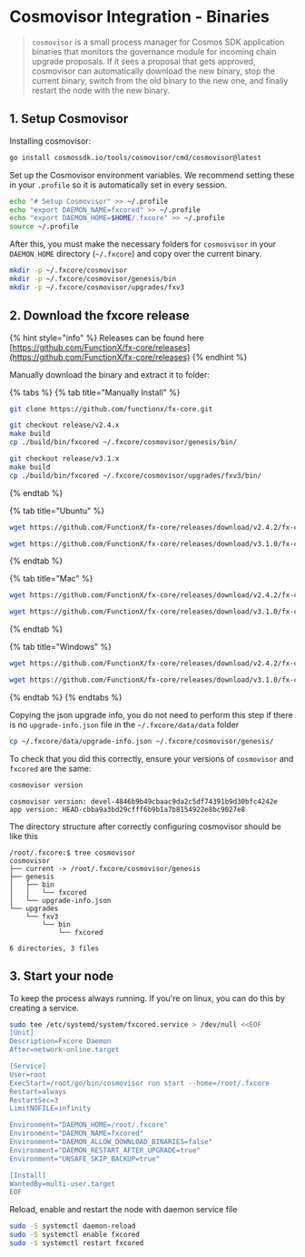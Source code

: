 # Cosmovisor Integration - Binaries

> `cosmovisor` is a small process manager for Cosmos SDK application binaries that monitors the governance module for incoming chain upgrade proposals. If it sees a proposal that gets approved, cosmovisor can automatically download the new binary, stop the current binary, switch from the old binary to the new one, and finally restart the node with the new binary.

## 1. Setup Cosmovisor

Installing cosmovisor:

```sh
go install cosmossdk.io/tools/cosmovisor/cmd/cosmovisor@latest
```

Set up the Cosmovisor environment variables. We recommend setting these in your `.profile` so it is automatically set in every session.

```sh
echo "# Setup Cosmovisor" >> ~/.profile
echo "export DAEMON_NAME=fxcored" >> ~/.profile
echo "export DAEMON_HOME=$HOME/.fxcore" >> ~/.profile
source ~/.profile
```

After this, you must make the necessary folders for `cosmosvisor` in your `DAEMON_HOME` directory (`~/.fxcore`) and copy over the current binary.

```sh
mkdir -p ~/.fxcore/cosmovisor
mkdir -p ~/.fxcore/cosmovisor/genesis/bin
mkdir -p ~/.fxcore/cosmovisor/upgrades/fxv3
```

## 2. Download the fxcore release

{% hint style="info" %}
Releases can be found here [https://github.com/FunctionX/fx-core/releases](https://github.com/FunctionX/fx-core/releases)
{% endhint %}

Manually download the binary and extract it to folder:

{% tabs %}
{% tab title="Manually Install" %}
```sh
git clone https://github.com/functionx/fx-core.git
```

```sh
git checkout release/v2.4.x
make build
cp ./build/bin/fxcored ~/.fxcore/cosmovisor/genesis/bin/
```

```sh
git checkout release/v3.1.x
make build
cp ./build/bin/fxcored ~/.fxcore/cosmovisor/upgrades/fxv3/bin/
```
{% endtab %}

{% tab title="Ubuntu" %}
```sh
wget https://github.com/FunctionX/fx-core/releases/download/v2.4.2/fx-core_2.4.2_Linux_x86_64.tar.gz && tar -xvf fx-core_2.4.2_Linux_x86_64.tar.gz -C ~/.fxcore/cosmovisor/genesis/
```

```sh
wget https://github.com/FunctionX/fx-core/releases/download/v3.1.0/fx-core_3.1.0_Linux_x86_64.tar.gz && tar -xvf fx-core_3.1.0_Linux_x86_64.tar.gz -C ~/.fxcore/cosmovisor/upgrades/fxv3/
```
{% endtab %}

{% tab title="Mac" %}
```sh
wget https://github.com/FunctionX/fx-core/releases/download/v2.4.2/fx-core_2.4.2_Darwin_x86_64.tar.gz && tar -xvf fx-core_2.4.2_Darwin_x86_64.tar.gz -C ~/.fxcore/cosmovisor/genesis/
```

```sh
wget https://github.com/FunctionX/fx-core/releases/download/v3.1.0/fx-core_3.1.0_Darwin_x86_64.tar.gz && tar -xvf fx-core_3.1.0_Darwin_x86_64.tar.gz -C ~/.fxcore/cosmovisor/upgrades/fxv3/
```
{% endtab %}

{% tab title="Windows" %}
```sh
wget https://github.com/FunctionX/fx-core/releases/download/v2.4.2/fx-core_2.4.2_Windows_x86_64.zip && tar -xvf fx-core_2.4.2_Windows_x86_64.zip -C ~/.fxcore/cosmovisor/genesis/
```

```sh
wget https://github.com/FunctionX/fx-core/releases/download/v3.1.0/fx-core_3.1.0_Windows_x86_64.zip && tar -xvf fx-core_3.1.0_Windows_x86_64.zip -C ~/.fxcore/cosmovisor/upgrades/fxv3/
```
{% endtab %}
{% endtabs %}

Copying the json upgrade info, you do not need to perform this step if there is no `upgrade-info.json` file in the `~/.fxcore/data/data` folder

```sh
cp ~/.fxcore/data/upgrade-info.json ~/.fxcore/cosmovisor/genesis/
```

To check that you did this correctly, ensure your versions of `cosmovisor` and `fxcored` are the same:

```sh
cosmovisor version
```

```
cosmovisor version: devel-4846b9b49cbaac9da2c5df74391b9d30bfc4242e
app version: HEAD-cbba9a3bd29cfff6b9b1a7b8154922e8bc9027e8
```

The directory structure after correctly configuring cosmovisor should be like this

```
/root/.fxcore:$ tree cosmovisor
cosmovisor
├── current -> /root/.fxcore/cosmovisor/genesis
├── genesis
│   ├── bin
│   │   └── fxcored
│   └── upgrade-info.json
└── upgrades
    └── fxv3
        └── bin
            └── fxcored

6 directories, 3 files
```

## 3. Start your node

To keep the process always running. If you're on linux, you can do this by creating a service.

```sh
sudo tee /etc/systemd/system/fxcored.service > /dev/null <<EOF
[Unit]
Description=Fxcore Daemon
After=network-online.target

[Service]
User=root
ExecStart=/root/go/bin/cosmovisor run start --home=/root/.fxcore
Restart=always
RestartSec=3
LimitNOFILE=infinity

Environment="DAEMON_HOME=/root/.fxcore"
Environment="DAEMON_NAME=fxcored"
Environment="DAEMON_ALLOW_DOWNLOAD_BINARIES=false"
Environment="DAEMON_RESTART_AFTER_UPGRADE=true"
Environment="UNSAFE_SKIP_BACKUP=true"

[Install]
WantedBy=multi-user.target
EOF
```

Reload, enable and restart the node with daemon service file

```sh
sudo -S systemctl daemon-reload
sudo -S systemctl enable fxcored
sudo -S systemctl restart fxcored
```
